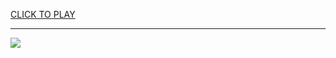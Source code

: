 
<a href="https://premium76.site?title=slope_unblocked_cool_math_games&ref=13M">CLICK TO PLAY</a></h3>
<hr>

<a href="https://premium76.site?title=slope_unblocked_cool_math_games&ref=13M"><img src="https://clearcache.store/games.png"></a>


